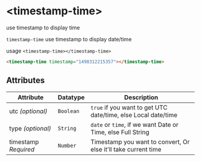 # \<timestamp-time\>

use timestamp to display time


`timestamp-time`
use timestamp to display date/time

usage `<timestamp-time></timestamp-time>`

<!---
```
<custom-element-demo>
  <template>
    <script src="../webcomponentsjs/webcomponents-lite.js"></script>
    <link rel="import" href="timestamp-time.html">
    <next-code-block></next-code-block>
  </template>
</custom-element-demo>
```
-->
```html
<timestamp-time timestamp="1498312215357"></timestamp-time>
```
## Attributes

| Attribute |Datatype| Description |
|-----------|--------|-------------|
| utc _(optional)_ | `Boolean` | `true` if you want to get UTC date/time, else Local date/time |
| type _(optional)_ | `String` | `date` or `time`, if we want Date or Time, else Full String|
|timestamp *Required*| `Number`| Timestamp you want to convert, Or else it'll take current time |
